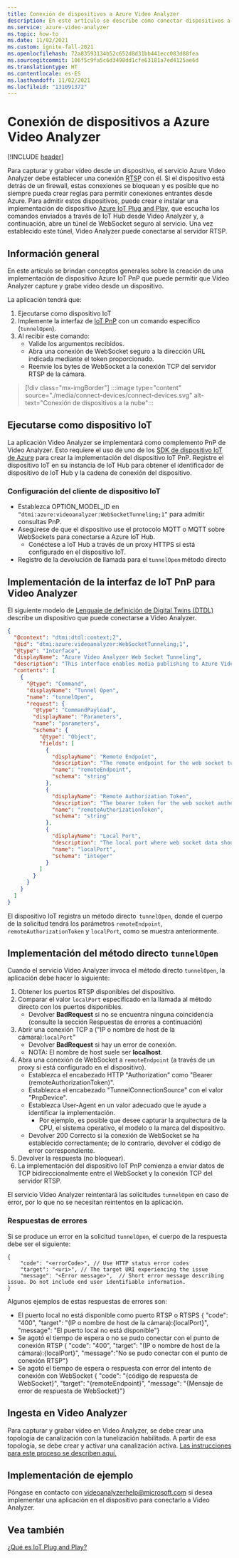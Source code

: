 ```yaml
---
title: Conexión de dispositivos a Azure Video Analyzer
description: En este artículo se describe cómo conectar dispositivos a Azure Video Analyzer.
ms.service: azure-video-analyzer
ms.topic: how-to
ms.date: 11/02/2021
ms.custom: ignite-fall-2021
ms.openlocfilehash: 72a83593134b52c652d8d31bb441ecc083d88fea
ms.sourcegitcommit: 106f5c9fa5c6d3498dd1cfe63181a7ed4125ae6d
ms.translationtype: HT
ms.contentlocale: es-ES
ms.lasthandoff: 11/02/2021
ms.locfileid: "131091372"
---
```

# <a name="connect-devices-to-azure-video-analyzer"></a>Conexión de dispositivos a Azure Video Analyzer

[!INCLUDE [header](includes/cloud-env.md)]

Para capturar y grabar vídeo desde un dispositivo, el servicio Azure Video Analyzer debe establecer una conexión [RTSP](../terminology.md#rtsp) con él. Si el dispositivo está detrás de un firewall, estas conexiones se bloquean y es posible que no siempre pueda crear reglas para permitir conexiones entrantes desde Azure. Para admitir estos dispositivos, puede crear e instalar una implementación de dispositivo [Azure IoT Plug and Play](../../../iot-develop/overview-iot-plug-and-play.md), que escucha los comandos enviados a través de IoT Hub desde Video Analyzer y, a continuación, abre un túnel de WebSocket seguro al servicio. Una vez establecido este túnel, Video Analyzer puede conectarse al servidor RTSP.

## <a name="overview"></a>Información general 

En este artículo se brindan conceptos generales sobre la creación de una implementación de dispositivo Azure IoT PnP que puede permitir que Video Analyzer capture y grabe vídeo desde un dispositivo. 

La aplicación tendrá que: 

1. Ejecutarse como dispositivo IoT 
1. Implemente la interfaz de [IoT PnP](../../../iot-develop/overview-iot-plug-and-play.md) con un comando específico (`tunnelOpen`). 
1. Al recibir este comando: 
   * Valide los argumentos recibidos. 
   * Abra una conexión de WebSocket seguro a la dirección URL indicada mediante el token proporcionado.
   * Reenvíe los bytes de WebSocket a la conexión TCP del servidor RTSP de la cámara.

> [!div class="mx-imgBorder"]
> :::image type="content" source="./media/connect-devices/connect-devices.svg" alt-text="Conexión de dispositivos a la nube":::

## <a name="run-as-an-iot-device"></a>Ejecutarse como dispositivo IoT 

La aplicación Video Analyzer se implementará como complemento PnP de Video Analyzer. Esto requiere el uso de uno de los [SDK de dispositivo IoT de Azure](../../../iot-develop/libraries-sdks.md#device-sdks) para crear la implementación del dispositivo IoT PnP. Registre el dispositivo IoT en su instancia de IoT Hub para obtener el identificador de dispositivo de IoT Hub y la cadena de conexión del dispositivo.

### <a name="iot-device-clientconfiguration"></a>Configuración del cliente de dispositivo IoT

* Establezca OPTION_MODEL_ID en `“dtmi:azure:videoanalyzer:WebSocketTunneling;1”` para admitir consultas PnP.  
* Asegúrese de que el dispositivo use el protocolo MQTT o MQTT sobre WebSockets para conectarse a Azure IoT Hub. 
    * Conéctese a IoT Hub a través de un proxy HTTPS si está configurado en el dispositivo IoT.  
* Registro de la devolución de llamada para el `tunnelOpen` método directo 

## <a name="implement-the-iot-pnp-interface-for-video-analyzer"></a>Implementación de la interfaz de IoT PnP para Video Analyzer

El siguiente modelo de [Lenguaje de definición de Digital Twins (DTDL)](https://github.com/Azure/opendigitaltwins-dtdl) describe un dispositivo que puede conectarse a Video Analyzer.

```json
{
  "@context": "dtmi:dtdl:context;2",
  "@id": "dtmi:azure:videoanalyzer:WebSocketTunneling;1",
  "@type": "Interface",
  "displayName": "Azure Video Analyzer Web Socket Tunneling",
  "description": "This interface enables media publishing to Azure Video Analyzer service from a RTSP compatible device which is located behind a firewall or NAT device.",
  "contents": [
    {
      "@type": "Command",
      "displayName": "Tunnel Open",
      "name": "tunnelOpen",
      "request": {
        "@type": "CommandPayload",
        "displayName": "Parameters",
        "name": "parameters",
        "schema": {
          "@type": "Object",
          "fields": [
            {
              "displayName": "Remote Endpoint",
              "description": "The remote endpoint for the web socket tunnel.",
              "name": "remoteEndpoint",
              "schema": "string"
            },
            {
              "displayName": "Remote Authorization Token",
              "description": "The bearer token for the web socket authentication.",
              "name": "remoteAuthorizationToken",
              "schema": "string"
            },
            {
              "displayName": "Local Port",
              "description": "The local port where web socket data should be tunneled to.",
              "name": "localPort",
              "schema": "integer"
            }
          ]
        }
      }
    }
  ]
}
```

El dispositivo IoT registra un método directo  `tunnelOpen`, donde el cuerpo de la solicitud tendrá los parámetros `remoteEndpoint`, `remoteAuthorizationToken` y `localPort`, como se muestra anteriormente.

## <a name="implement-the-direct-method-tunnelopen"></a>Implementación del método directo `tunnelOpen`
Cuando el servicio Video Analyzer invoca el método directo `tunnelOpen`, la aplicación debe hacer lo siguiente:

1. Obtener los puertos RTSP disponibles del dispositivo.
1. Comparar el valor `localPort` especificado en la llamada al método directo con los puertos disponibles.
   * Devolver **BadRequest** si no se encuentra ninguna coincidencia (consulte la sección Respuestas de errores a continuación)
1. Abrir una conexión TCP a ("IP o nombre de host de la cámara):`localPort`"
   * Devolver **BadRequest** si hay un error de conexión.
   * NOTA: El nombre de host suele ser **localhost**.
1. Abra una conexión de WebSocket a `remoteEndpoint` (a través de un proxy si está configurado en el dispositivo).
   * Establezca el encabezado HTTP "Authorization" como "Bearer (remoteAuthorizationToken)".
   * Establezca el encabezado "TunnelConnectionSource" con el valor "PnpDevice".
   * Establezca User-Agent en un valor adecuado que le ayude a identificar la implementación. 
      * Por ejemplo, es posible que desee capturar la arquitectura de la CPU, el sistema operativo, el modelo o la marca del dispositivo.
   * Devolver 200 Correcto si la conexión de WebSocket se ha establecido correctamente; de lo contrario, devolver el código de error correspondiente.
1. Devolver la respuesta (no bloquear).
1. La implementación del dispositivo IoT PnP comienza a enviar datos de TCP bidireccionalmente entre el WebSocket y la conexión TCP del servidor RTSP.

El servicio Video Analyzer reintentará las solicitudes `tunnelOpen` en caso de error, por lo que no se necesitan reintentos en la aplicación.

### <a name="error-responses"></a>Respuestas de errores
Si se produce un error en la solicitud `tunnelOpen`, el cuerpo de la respuesta debe ser el siguiente:

```
{
    "code": "<errorCode>", // Use HTTP status error codes
    "target": "<uri>", // The target URI experiencing the issue
    "message": "<Error message>",  // Short error message describing issue. Do not include end user identifiable information.
}
```
Algunos ejemplos de estas respuestas de errores son:

* El puerto local no está disponible como puerto RTSP o RTSPS { "code": "400", "target": "(IP o nombre de host de la cámara):{localPort}", "message": "El puerto local no está disponible"}
* Se agotó el tiempo de espera o no se pudo conectar con el punto de conexión RTSP { "code": "400", "target": "(IP o nombre de host de la cámara):{localPort}", "message":"No se pudo conectar con el punto de conexión RTSP"}
*   Se agotó el tiempo de espera o respuesta con error del intento de conexión con WebSocket { "code": "{código de respuesta de WebSocket}", "target": "{remoteEndpoint}", "message": "{Mensaje de error de respuesta de WebSocket}"}


## <a name="ingestion-to-video-analyzer"></a>Ingesta en Video Analyzer
Para capturar y grabar vídeo en Video Analyzer, se debe crear una topología de canalización con la tunelización habilitada. A partir de esa topología, se debe crear y activar una canalización activa. [Las instrucciones para este proceso se describen aquí.](use-remote-device-adapter.md#create-pipeline-topology-in-the-video-analyzer-service)

 
## <a name="example-implementation"></a>Implementación de ejemplo
Póngase en contacto con videoanalyzerhelp@microsoft.com si desea implementar una aplicación en el dispositivo para conectarlo a Video Analyzer.

## <a name="see-also"></a>Vea también 

[¿Qué es IoT Plug and Play?](../../../iot-develop/overview-iot-plug-and-play.md)
